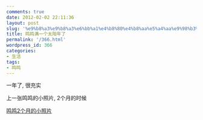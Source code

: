 ```yaml
---
comments: true
date: 2012-02-02 22:11:36
layout: post
slug: '%e9%b8%a3%e9%b8%a3%e6%bb%a1%e4%b8%80%e4%b8%aa%e5%a4%aa%e9%98%b3%e5%b9%b4%e4%ba%86'
title: 鸣鸣满一个太阳年了
permalink: '/366.html'
wordpress_id: 366
categories:
- 生活
tags:
- 鸣鸣
---
```


一年了, 很充实

上一张鸣鸣的小照片, 2个月的时候

[鸣鸣2个月的小照片]({{urls.media}}/2012/02/20110329564-768x1024.jpg)
